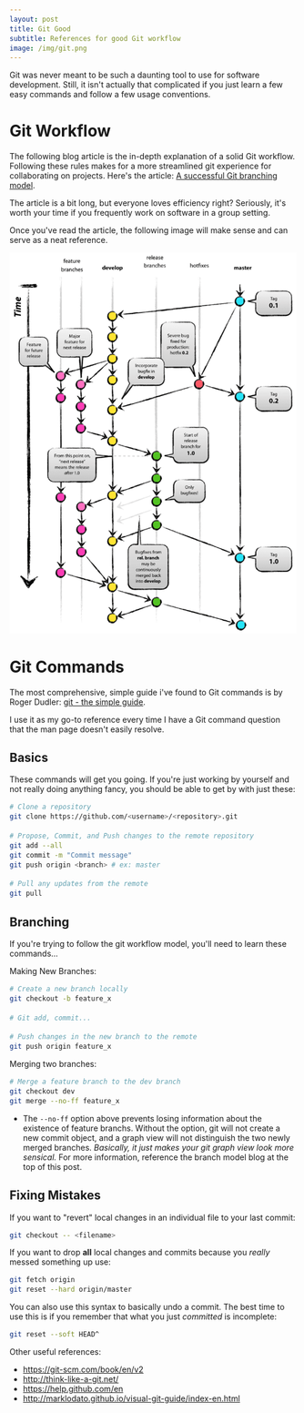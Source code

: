 ```yaml
---
layout: post
title: Git Good
subtitle: References for good Git workflow
image: /img/git.png
---
```


Git was never meant to be such a daunting tool to use for software development. Still, it isn't actually that complicated if you just learn a few easy commands and follow a few usage conventions. 

# Git Workflow

The following blog article is the in-depth explanation of a solid Git workflow. Following these rules makes for a more streamlined git experience for collaborating on projects. Here's the article: [A successful Git branching model](https://nvie.com/posts/a-successful-git-branching-model/). 

The article is a bit long, but everyone loves efficiency right? Seriously, it's worth your time if you frequently work on software in a group setting.

Once you've read the article, the following image will make sense and can serve as a neat reference.

![Git Workflow](/img/git-model.png)

# Git Commands

The most comprehensive, simple guide i've found to Git commands is by Roger Dudler: [git - the simple guide](http://rogerdudler.github.io/git-guide/). 

I use it as my go-to reference every time I have a Git command question that the man page doesn't easily resolve.

## Basics

These commands will get you going. If you're just working by yourself and not really doing anything fancy, you should be able to get by with just these:

```bash
# Clone a repository
git clone https://github.com/<username>/<repository>.git

# Propose, Commit, and Push changes to the remote repository
git add --all
git commit -m "Commit message"
git push origin <branch> # ex: master

# Pull any updates from the remote
git pull
```

## Branching

If you're trying to follow the git workflow model, you'll need to learn these commands...

Making New Branches:

```bash
# Create a new branch locally
git checkout -b feature_x

# Git add, commit...

# Push changes in the new branch to the remote
git push origin feature_x
```

Merging two branches:

```bash
# Merge a feature branch to the dev branch
git checkout dev
git merge --no-ff feature_x
```
- The `--no-ff` option above prevents losing information about the existence of feature branchs. Without the option, git will not create a new commit object, and a graph view will not distinguish the two newly merged branches. *Basically, it just makes your git graph view look more sensical.* For more information, reference the branch model blog at the top of this post.

## Fixing Mistakes

If you want to "revert" local changes in an individual file to your last commit:

```bash
git checkout -- <filename>
```

If you want to drop **all** local changes and commits because you _really_ messed something up use:

```bash
git fetch origin
git reset --hard origin/master
```

You can also use this syntax to basically undo a commit. The best time to use this is if you remember that what you just _committed_ is incomplete:
```bash
git reset --soft HEAD^
```

Other useful references:
- <https://git-scm.com/book/en/v2>
- <http://think-like-a-git.net/>
- <https://help.github.com/en>
- <http://marklodato.github.io/visual-git-guide/index-en.html>
